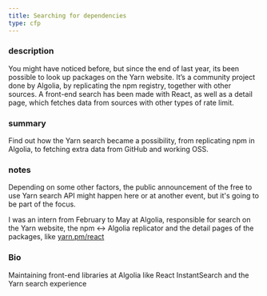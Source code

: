 ```yaml
---
title: Searching for dependencies
type: cfp
---
```


### description

You might have noticed before, but since the end of last year, its been possible to look up packages on the Yarn website. It’s a community project done by Algolia, by replicating the npm registry, together with other sources. A front-end search has been made with React, as well as a detail page, which fetches data from sources with other types of rate limit.

### summary

Find out how the Yarn search became a possibility, from replicating npm in Algolia, to fetching extra data from GitHub and working OSS.

### notes

Depending on some other factors, the public announcement of the free to use Yarn search API might happen here or at another event, but it's going to be part of the focus.

I was an intern from February to May at Algolia, responsible for search on the Yarn website, the npm ↔️ Algolia replicator and the detail pages of the packages, like [yarn.pm/react](https://yarn.pm/react)

### Bio

Maintaining front-end libraries at Algolia like React InstantSearch and the Yarn search experience

